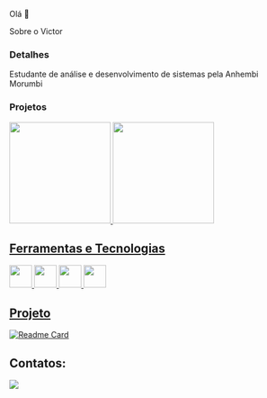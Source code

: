 Olá 👋

Sobre o Victor

### Detalhes

Estudante de análise e desenvolvimento de sistemas pela Anhembi Morumbi

### Projetos

<div>
<a href="https://github.com/Victor-Aaugusto">
<img loading="lazy" height="180em" src="https://github-readme-stats.vercel.app/api?username=Victor-Aaugusto&show_icons=true&theme=dracula&include_all_commits=true&count_private=true"/>
<img loading="lazy" height="180em" src="https://github-readme-stats.vercel.app/api/top-langs/?username=Victor-Aaugusto&layout=compact&langs_count=7&theme=dracula"/>
</div>

## Ferramentas e Tecnologias

<img loading="lazy" src="https://cdn.jsdelivr.net/gh/devicons/devicon/icons/git/git-original.svg" width="40" height="40"/> <img loading="lazy" src="https://cdn.jsdelivr.net/gh/devicons/devicon@latest/icons/javascript/javascript-original.svg" width="40" height="40"/> <img src="https://cdn.jsdelivr.net/gh/devicons/devicon@latest/icons/react/react-original-wordmark.svg" width="40" height="40" /> <img src="https://cdn.jsdelivr.net/gh/devicons/devicon@latest/icons/bootstrap/bootstrap-original.svg" width="40" height="40" />

## Projeto

[![Readme Card](https://github-readme-stats.vercel.app/api/pin/?username=Victor-Aaugusto&repo=fokus)](https://github.com/anuraghazra/github-readme-stats)

## Contatos:

<div>
<a href="https://www.linkedin.com/in/linkedin.com/in/https://www.linkedin.com/in/victor-augusto-9592b8251/" target="_blank"><img loading="lazy" src="https://img.shields.io/badge/-LinkedIn-%230077B5?style=for-the-badge&logo=linkedin&logoColor=white" target="_blank"></a>   
</div>
